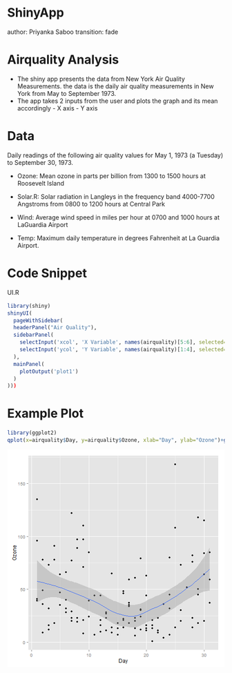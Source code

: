 ShinyApp
========================================================
author: Priyanka Saboo
transition: fade

Airquality Analysis
========================================================

* The shiny app presents the data from New York Air Quality Measurements. the data is the daily air quality measurements in New York from May to September 1973.
* The app takes 2 inputs from the user and plots the graph and its mean accordingly 
      - X axis 
      - Y axis

Data
========================================================

Daily readings of the following air quality values for May 1, 1973 (a Tuesday) to September 30, 1973.

* Ozone: Mean ozone in parts per billion from 1300 to 1500 hours at Roosevelt Island

* Solar.R: Solar radiation in Langleys in the frequency band 4000-7700 Angstroms from 0800 to 1200 hours at Central Park

* Wind: Average wind speed in miles per hour at 0700 and 1000 hours at LaGuardia Airport

* Temp: Maximum daily temperature in degrees Fahrenheit at La Guardia Airport.

Code Snippet
========================================================
UI.R

```r
library(shiny)
shinyUI(
  pageWithSidebar(
  headerPanel("Air Quality"),
  sidebarPanel(
    selectInput('xcol', 'X Variable', names(airquality)[5:6], selected=names(airquality)[[5]]),
    selectInput('ycol', 'Y Variable', names(airquality)[1:4], selected=names(airquality)[[1]])
  ),
  mainPanel(
    plotOutput('plot1')
  )
)))
```

Example Plot
========================================================


```r
library(ggplot2)
qplot(x=airquality$Day, y=airquality$Ozone, xlab="Day", ylab="Ozone")+geom_point(shape=1) + geom_smooth()
```

![plot of chunk unnamed-chunk-2](ShinyApp-figure/unnamed-chunk-2.png) 
